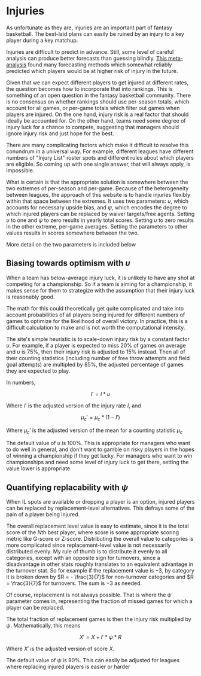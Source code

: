 # Injuries

As unfortunate as they are, injuries are an important part of fantasy basketball. The best-laid plans can easily be ruined by an injury to a key player during a key matchup. 

Injuries are difficult to predict in advance. Still, some level of careful analysis can produce better forecasts than guessing blindly. [This meta-analysis](https://jeo-esska.springeropen.com/articles/10.1186/s40634-021-00346-x) found many forecasting methods which somewhat reliably predicted which players would be at higher risk of injury in the future. 

Given that we can expect different players to get injured at different rates, the question becomes how to incorporate that into rankings. This is something of an open question in the fantasy basketball community. There is no consensus on whether rankings should use per-season totals, which account for all games, or per-game totals which filter out games when players are injured. On the one hand, injury risk is a real factor that should ideally be accounted for. On the other hand, teams need some degree of injury luck for a chance to compete, suggesting that managers should ignore injury risk and just hope for the best. 

There are many complicating factors which make it difficult to resolve this conundrum in a universal way. For example, different leagues have different numbers of "Injury List" roster spots and different rules about which players are eligible. So coming up with one single answer, that will always apply, is impossible. 

What is certain is that the appropriate solution is somewhere between the two extremes of per-season and per-game. Because of the heterogeneity between leagues, the approach of this website is to handle injuries flexibly within that space between the extremes. It uses two parameters: $\upsilon$, which accounts for necessary upside bias, and $\psi$, which encodes the degree to which injured players can be replaced by waiver targets/free agents. Setting $\upsilon$ to one and $\psi$ to zero results in yearly total scores. Setting $\upsilon$ to zero results in the other extreme, per-game averages. Setting the parameters to other values results in scores somewhere between the two.

More detail on the two parameters is included below

## Biasing towards optimism with $\upsilon$

When a team has below-average injury luck, it is unlikely to have any shot at competing for a championship. So if a team is aiming for a championship, it makes sense for them to strategize with the assumption that their injury luck is reasonably good. 

The math for this could theoretically get quite complicated and take into account probabilities of all players being injured for different numbers of games to optimize for the likelihood of overall victory. In practice, this is a difficult calculation to make and is not worth the computational intensity.

The site's simple heuristic is to scale-down injury risk by a constant factor $\upsilon$. For example, if a player is expected to miss $20\%$ of games on average and $\upsilon$ is $75\%$, then their injury risk is adjusted to $15\%$ instead. Then all of their counting statistics (including number of free throw attempts and field goal attempts) are multipled by $85\%$, the adjusted percentage of games they are expected to play. 

In numbers, 

$$
I' = I *\upsilon
$$

Where $I'$ is the adjusted version of the injury rate $I$, and

$$
\mu_c' = \mu_c * ( 1 - I')
$$

Where $\mu_c'$ is the adjusted version of the mean for a counting statistic $\mu_c$ 

The default value of $\upsilon$ is $100\%$. This is appropriate for managers who want to do well in general, and don't want to gamble on risky players in the hopes of winning a championship if they get lucky. For managers who want to win championships and need some level of injury luck to get there, setting the value lower is appropriate

## Quantifying replacability with $\psi$ 

When IL spots are available or dropping a player is an option, injured players can be replaced by replacement-level alternatives. This defrays some of the pain of a player being injured. 

The overall replacement level value is easy to estimate, since it is the total score of the $N$th best player, where score is some appropriate scoring metric like G-score or Z-score. Distributing the overall value to categories is more complicated since replacement-level value is not necessarily distributed evenly. My rule of thumb is to distribute it evenly to all categories, except with an opposite sign for turnovers, since  a disadvantage in other stats roughly translates to an equivalent advantage in the turnover stat. So for example if the replacement value is $-3$, by category it is broken down by $R = - \frac{3}{7}$ for non-turnover categories and $R = \frac{3}{7}$ for turnovers. The sum is $-3$ as needed.

Of course, replacement is not always possible. That is where the $\psi$ parameter comes in, representing the fraction of missed games for which a player can be replaced. 

The total fraction of replacement games is then the injury risk multiplied by $\psi$. Mathematically, this means 

$$
X' = X + I' * \psi * R
$$

Where $X'$ is the adjusted version of score $X$.

The default value of $\psi$ is $80\%$. This can easily be adjusted for leagues where replacing injured players is easier or harder